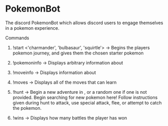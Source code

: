 # PokemonBot
The discord PokemonBot which allows discord users to engage themselves in a pokemon experience. 


Commands

1) !start <'charmander', 'bulbasaur', 'squirtle'>
  -> Begins the players pokemon journey, and gives them the chosen starter pokemon
  
2) !pokemoninfo <pokemon>
  -> Displays arbitrary information about <pokemon> 
  
3) !moveinfo <move>
  -> Displays information about <move>
  
4) !moves <pokemon>
  -> Displays all of the moves that <pokemon> can learn
  
6) !hunt <location>
  -> Begin a new adventure in <location>, or a random one if one is not provided. Begin searching for new pokemon here! 
    Follow instructions given during hunt to attack, use special attack, flee, or attempt to catch the pokemon.
  
5) !wins 
  -> Displays how many battles the player has won
  

